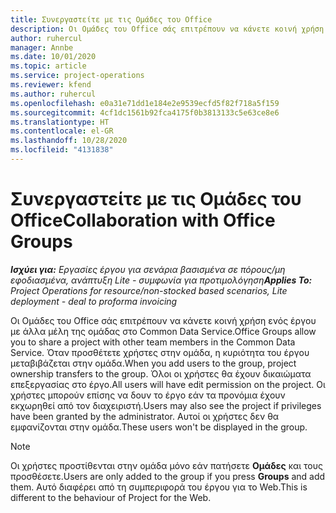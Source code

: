 ```yaml
---
title: Συνεργαστείτε με τις Ομάδες του Office
description: Οι Ομάδες του Office σάς επιτρέπουν να κάνετε κοινή χρήση ενός έργου με άλλα μέλη της ομάδας εντός του Common Data Service.
author: ruhercul
manager: Annbe
ms.date: 10/01/2020
ms.topic: article
ms.service: project-operations
ms.reviewer: kfend
ms.author: ruhercul
ms.openlocfilehash: e0a31e71dd1e184e2e9539ecfd5f82f718a5f159
ms.sourcegitcommit: 4cf1dc1561b92fca4175f0b3813133c5e63ce8e6
ms.translationtype: HT
ms.contentlocale: el-GR
ms.lasthandoff: 10/28/2020
ms.locfileid: "4131838"
---
```

# <a name="collaboration-with-office-groups"></a><span data-ttu-id="62b6d-103">Συνεργαστείτε με τις Ομάδες του Office</span><span class="sxs-lookup"><span data-stu-id="62b6d-103">Collaboration with Office Groups</span></span>

<span data-ttu-id="62b6d-104">_**Ισχύει για:** Εργασίες έργου για σενάρια βασισμένα σε πόρους/μη εφοδιασμένα, ανάπτυξη Lite - συμφωνία για προτιμολόγηση_</span><span class="sxs-lookup"><span data-stu-id="62b6d-104">_**Applies To:** Project Operations for resource/non-stocked based scenarios, Lite deployment - deal to proforma invoicing_</span></span>

<span data-ttu-id="62b6d-105">Οι Ομάδες του Office σάς επιτρέπουν να κάνετε κοινή χρήση ενός έργου με άλλα μέλη της ομάδας στο Common Data Service.</span><span class="sxs-lookup"><span data-stu-id="62b6d-105">Office Groups allow you to share a project with other team members in the Common Data Service.</span></span> <span data-ttu-id="62b6d-106">Όταν προσθέτετε χρήστες στην ομάδα, η κυριότητα του έργου μεταβιβάζεται στην ομάδα.</span><span class="sxs-lookup"><span data-stu-id="62b6d-106">When you add users to the group, project ownership transfers to the group.</span></span> <span data-ttu-id="62b6d-107">Όλοι οι χρήστες θα έχουν δικαιώματα επεξεργασίας στο έργο.</span><span class="sxs-lookup"><span data-stu-id="62b6d-107">All users will have edit permission on the project.</span></span> <span data-ttu-id="62b6d-108">Οι χρήστες μπορούν επίσης να δουν το έργο εάν τα προνόμια έχουν εκχωρηθεί από τον διαχειριστή.</span><span class="sxs-lookup"><span data-stu-id="62b6d-108">Users may also see the project if privileges have been granted by the administrator.</span></span> <span data-ttu-id="62b6d-109">Αυτοί οι χρήστες δεν θα εμφανίζονται στην ομάδα.</span><span class="sxs-lookup"><span data-stu-id="62b6d-109">These users won't be displayed in the group.</span></span>

> [!NOTE] 
> <span data-ttu-id="62b6d-110">Οι χρήστες προστίθενται στην ομάδα μόνο εάν πατήσετε **Ομάδες** και τους προσθέσετε.</span><span class="sxs-lookup"><span data-stu-id="62b6d-110">Users are only added to the group if you press **Groups** and add them.</span></span> <span data-ttu-id="62b6d-111">Αυτό διαφέρει από τη συμπεριφορά του έργου για το Web.</span><span class="sxs-lookup"><span data-stu-id="62b6d-111">This is different to the behaviour of Project for the Web.</span></span> 

